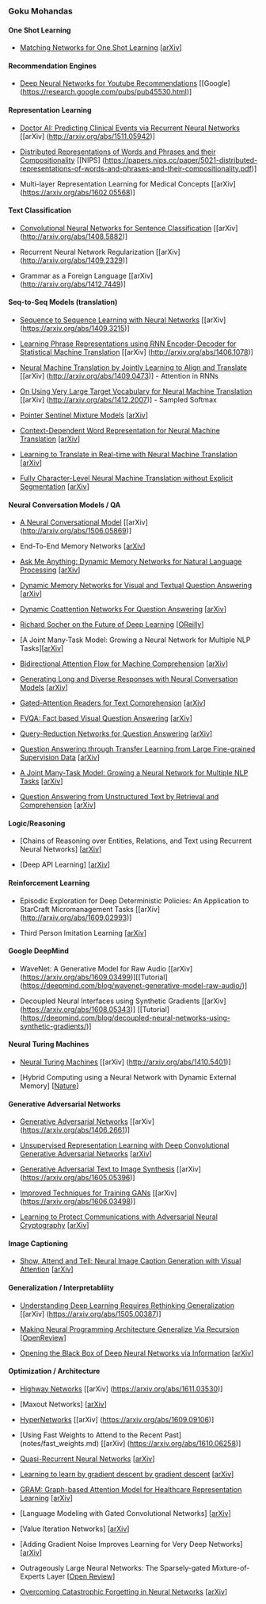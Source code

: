 ### Goku Mohandas

#### One Shot Learning

- [Matching Networks for One Shot Learning](notes/oneshot.md) [[arXiv](https://arxiv.org/abs/1606.04080)]

#### Recommendation Engines

- [Deep Neural Networks for Youtube Recommendations](notes/youtube_recommendations.md) [[Google] (https://research.google.com/pubs/pub45530.html)]


#### Representation Learning

- [Doctor AI: Predicting Clinical Events via Recurrent Neural Networks](notes/docai.md) [[arXiv] (http://arxiv.org/abs/1511.05942)]

- [Distributed Representations of Words and Phrases and their Compositionality](notes/word2vec_mikolov.md) [[NIPS] (https://papers.nips.cc/paper/5021-distributed-representations-of-words-and-phrases-and-their-compositionality.pdf)]

- Multi-layer Representation Learning for Medical Concepts [[arXiv] (https://arxiv.org/abs/1602.05568)]


#### Text Classification

 - [Convolutional Neural Networks for Sentence Classification](notes/cnn_text.md) [[arXiv] (http://arxiv.org/abs/1408.5882)]
  
 - Recurrent Neural Network Regularization [[arXiv] (http://arxiv.org/abs/1409.2329)]
 
 - Grammar as a Foreign Language [[arXiv] (http://arxiv.org/abs/1412.7449)]
 
 
#### Seq-to-Seq Models (translation)
 
 - [Sequence to Sequence Learning with Neural Networks](notes/seq_to_seq_rnn.md) [[arXiv] (https://arxiv.org/abs/1409.3215)]
 
 - [Learning Phrase Representations using RNN Encoder-Decoder for Statistical Machine Translation](notes/rnn_encode_decode.md) [[arXiv] (http://arxiv.org/abs/1406.1078)]
 
- [Neural Machine Translation by Jointly Learning to Align and Translate](notes/rnn_attention.md) [[arXiv] (http://arxiv.org/abs/1409.0473)] - Attention in RNNs
 
- [On Using Very Large Target Vocabulary for Neural Machine Translation](notes/rnn_softmax.md) [[arXiv] (http://arxiv.org/abs/1412.2007)] - Sampled Softmax 

- [Pointer Sentinel Mixture Models](notes/pointer_sentinel.md) [[arXiv](https://arxiv.org/abs/1609.07843)]

- [Context-Dependent Word Representation for Neural Machine Translation](notes/context.md) [[arXiv](https://arxiv.org/abs/1607.00578)]

- [Learning to Translate in Real-time with Neural Machine Translation](notes/real_time_NMT.md) [[arXiv](https://arxiv.org/abs/1610.00388)]

- [Fully Character-Level Neural Machine Translation without Explicit Segmentation](notes/fully_char.md) [[arXiv](https://arxiv.org/abs/1610.03017)]


#### Neural Conversation Models / QA

 - [A Neural Conversational Model](notes/conversation.md) [[arXiv] (http://arxiv.org/abs/1506.05869)]
 
 - End-To-End Memory Networks [[arXiv](https://arxiv.org/abs/1503.08895)]
 
- [Ask Me Anything: Dynamic Memory Networks for Natural Language Processing](notes/ama.md) [[arXiv](https://arxiv.org/abs/1506.07285)]
 
- [Dynamic Memory Networks for Visual and Textual Question Answering](notes/visual_qa.md) [[arXiv](https://arxiv.org/abs/1603.01417)] 
 
- [Dynamic Coattention Networks For Question Answering](notes/coattention.md) [[arXiv](https://arxiv.org/abs/1611.01604)]

- [Richard Socher on the Future of Deep Learning](notes/future_socher.md) [[OReilly](https://www.oreilly.com/ideas/richard-socher-on-the-future-of-deep-learning)]

- [A Joint Many-Task Model: Growing a Neural Network for Multiple NLP Tasks][[arXiv](https://arxiv.org/abs/1611.01587)]

- [Bidirectional Attention Flow for Machine Comprehension](notes/bidaf.md)  [[arXiv](https://arxiv.org/abs/1611.01603)]

- [Generating Long and Diverse Responses with Neural Conversation Models](notes/diverse.md) [[arXiv](https://openreview.net/pdf?id=HJDdiT9gl)]

- [Gated-Attention Readers for Text Comprehension](notes/ga.md) [[arXiv](https://arxiv.org/abs/1606.01549)]

- [FVQA: Fact based Visual Question Answering](notes/fvqa.md) [[arXiv](https://arxiv.org/abs/1606.05433)]

- [Query-Reduction Networks for Question Answering](notes/qrn.md) [[arXiv](https://arxiv.org/abs/1606.04582)]

- [Question Answering through Transfer Learning from Large Fine-grained Supervision Data](notes/transfer-qa.md) [[arXiv](https://arxiv.org/abs/1702.02171)]

- [A Joint Many-Task Model: Growing a Neural Network for Multiple NLP Tasks](notes/joint.md) [[arXiv](https://arxiv.org/abs/1611.01587)]

- [Question Answering from Unstructured Text by Retrieval and Comprehension](notes/retrieval.md) [[arXiv](https://arxiv.org/abs/1703.08885)]

#### Logic/Reasoning

- [Chains of Reasoning over Entities, Relations, and Text using Recurrent Neural Networks] [[arXiv](https://arxiv.org/abs/1607.01426)]

- [Deep API Learning] [[arXiv](https://arxiv.org/abs/1605.08535)]


#### Reinforcement Learning

- Episodic Exploration for Deep Deterministic Policies: An Application to StarCraft Micromanagement Tasks [[arXiv] (http://arxiv.org/abs/1609.02993)]

- Third Person Imitation Learning [[arXiv](http://openreview.net/pdf?id=B16dGcqlx)]


#### Google DeepMind

- WaveNet: A Generative Model for Raw Audio [[arXiv] (https://arxiv.org/abs/1609.03499)][[Tutorial] (https://deepmind.com/blog/wavenet-generative-model-raw-audio/)]

- Decoupled Neural Interfaces using Synthetic Gradients [[arXiv] (https://arxiv.org/abs/1608.05343)] [[Tutorial] (https://deepmind.com/blog/decoupled-neural-networks-using-synthetic-gradients/)]


#### Neural Turing Machines

- [Neural Turing Machines](notes/ntm.md) [[arXiv] (http://arxiv.org/abs/1410.5401)]

- [Hybrid Computing using a Neural Network with Dynamic External Memory] [[Nature](https://goo.gl/8T4EST)]


#### Generative Adversarial Networks

- [Generative Adversarial Networks](notes/GAN.md) [[arXiv] (https://arxiv.org/abs/1406.2661)]

-  [Unsupervised Representation Learning with Deep Convolutional Generative Adversarial Networks](notes/dcgan.md) [[arXiv](http://arxiv.org/abs/1511.06434v2)]

- [Generative Adversarial Text to Image Synthesis](notes/text2image.md) [[arXiv] (https://arxiv.org/abs/1605.05396)]

- [Improved Techniques for Training GANs](notes/improved_gan.md) [[arXiv] (https://arxiv.org/abs/1606.03498)]

- [Learning to Protect Communications with Adversarial Neural Cryptography](notes/crypto_gan.md) [[arXiv](https://arxiv.org/abs/1610.06918)]


#### Image Captioning

- [Show, Attend and Tell: Neural Image Caption Generation with Visual Attention](notes/show_attend_tell.md) [[arXiv](https://arxiv.org/abs/1502.03044)]


#### Generalization / Interpretabliity

- [Understanding Deep Learning Requires Rethinking Generalization](notes/generalization.md) [[arXiv] (https://arxiv.org/abs/1505.00387)]

- [Making Neural Programming Architecture Generalize Via Recursion](notes/recursion.md) [[OpenReview](https://openreview.net/pdf?id=BkbY4psgg)]

- [Opening the Black Box of Deep Neural Networks via Information](notes/ib.md) [[arXiv](https://arxiv.org/abs/1703.00810)]


#### Optimization / Architecture

- [Highway Networks](notes/highway.md) [[arXiv] (https://arxiv.org/abs/1611.03530)]

- [Maxout Networks] [[arXiv](https://arxiv.org/abs/1302.4389)]

- [HyperNetworks](notes/hypernetworks.md) [[arXiv] (https://arxiv.org/abs/1609.09106)]

- [Using Fast Weights to Attend to the Recent Past] (notes/fast_weights.md) [[arXiv] (https://arxiv.org/abs/1610.06258)]

- [Quasi-Recurrent Neural Networks](notes/quasi.md) [[arXiv](https://arxiv.org/abs/1611.01576)]

- [Learning to learn by gradient descent by gradient descent](notes/learning_to_learn.md) [[arXiv](https://arxiv.org/abs/1606.04474)]

- [GRAM: Graph-based Attention Model for Healthcare Representation Learning](notes/gram.md) [[arXiv](https://arxiv.org/abs/1611.07012)]

- [Language Modeling with Gated Convolutional Networks] [[arXiv](https://arxiv.org/abs/1612.08083)]

- [Value Iteration Networks] [[arXiv](https://arxiv.org/abs/1602.02867)]

- [Adding Gradient Noise Improves Learning for Very Deep Networks] [[arXiv](https://arxiv.org/abs/1511.06807)]

- Outrageously Large Neural Networks: The Sparsely-gated Mixture-of-Experts Layer [[Open Review](https://openreview.net/pdf?id=B1ckMDqlg)]

- [Overcoming Catastrophic Forgetting in Neural Networks](notes/catastrophic_forgetting.md) [[arXiv](https://arxiv.org/abs/1612.00796)]

